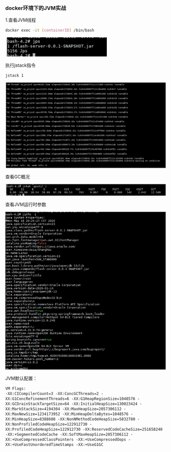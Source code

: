 ### docker环境下的JVM实战

1.查看JVM线程

```bash
docker exec -it [containerID] /bin/bash
```

![image-20200518201102486](https://github.com/rainluacgq/java/blob/master/java内存/pic/image-20200518201102486.png)

执行jstack指令

```bash
jstack 1
```

![image-20200518201857178](https://github.com/rainluacgq/java/blob/master/java内存/pic/image-20200518201857178.png)

查看GC概况

![image-20200518202141319](https://github.com/rainluacgq/java/blob/master/java内存/pic/image-20200518202141319.png)

查看JVM运行时参数

![image-20200518202638626](https://github.com/rainluacgq/java/blob/master/java内存/pic/image-20200518202638626.png)

JVM默认配置：

```
VM Flags:
-XX:CICompilerCount=3 -XX:ConcGCThreads=2 -XX:G1ConcRefinementThreads=6 -XX:G1HeapRegionSize=1048576 -XX:GCDrainStackTargetSize=64 -XX:InitialHeapSize=130023424 -XX:MarkStackSize=4194304 -XX:MaxHeapSize=2057306112 -XX:MaxNewSize=1234173952 -XX:MinHeapDeltaBytes=1048576 -XX:MinHeapSize=8388608 -XX:NonNMethodCodeHeapSize=5832780 -XX:NonProfiledCodeHeapSize=122912730 -XX:ProfiledCodeHeapSize=122912730 -XX:ReservedCodeCacheSize=251658240 -XX:+SegmentedCodeCache -XX:SoftMaxHeapSize=2057306112 -XX:+UseCompressedClassPointers -XX:+UseCompressedOops -XX:+UseFastUnorderedTimeStamps -XX:+UseG1GC
```

